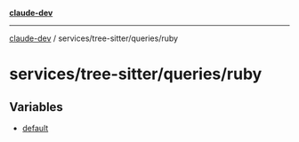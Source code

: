 [**claude-dev**](../../../../README.md)

***

[claude-dev](../../../../README.md) / services/tree-sitter/queries/ruby

# services/tree-sitter/queries/ruby

## Variables

- [default](variables/default.md)
